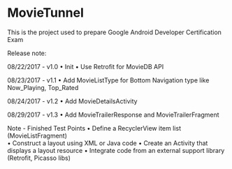 # MovieTunnel

This is the project used to prepare Google Android Developer Certification Exam

Release note:

08/22/2017 - v1.0
•	Init
•	Use Retrofit for MovieDB API

08/23/2017 - v1.1
•	Add MovieListType for Bottom Navigation type like Now_Playing, Top_Rated

08/24/2017 - v1.2
•	Add MovieDetailsActivity

08/29/2017 - v1.3
•	Add MovieTrailerResponse and MovieTrailerFragment

Note - Finished Test Points
•	Define a RecyclerView item list (MovieListFragment)  
• Construct a layout using XML or Java code
•	Create an Activity that displays a layout resource
•	Integrate code from an external support library (Retrofit, Picasso libs)
